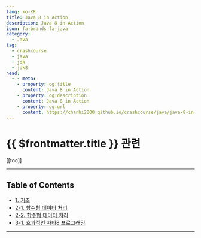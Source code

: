 ```yaml
---
lang: ko-KR
title: Java 8 in Action
description: Java 8 in Action
icon: fa-brands fa-java
category: 
  - Java
tag: 
  - crashcourse
  - java
  - jdk
  - jdk8
head:
  - - meta:
    - property: og:title
      content: Java 8 in Action
    - property: og:description
      content: Java 8 in Action
    - property: og:url
      content: https://chanhi2000.github.io/crashcourse/java/java-8-in-action/
---
```


# {{ $frontmatter.title }} 관련



[[toc]]

<!-- https://yangbongsoo.gitbook.io/study/java8-in-action/part1 -->

---

## Table of Contents

- [1. 기초](1.md)
- [2-1. 함수형 데이터 처리](2-1.md)
- [2-2. 함수형 데이터 처리](2-2.md)
- [3-1. 효과적인 자바8 프로그래밍](3-1.md)

---
